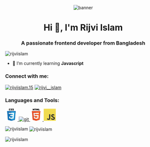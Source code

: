 <p align="center">
  <img src="https://user-images.githubusercontent.com/74038190/212750147-854a394f-fee9-4080-9770-78a4b7ece53f.gif" alt="banner" />
</p>
<h1 align="center">Hi 👋, I'm Rijvi Islam</h1>
<h3 align="center">A passionate frontend developer from Bangladesh</h3>

<p align="left"> <img src="https://komarev.com/ghpvc/?username=rijviislam&label=Profile%20views&color=0e75b6&style=flat" alt="rijviislam" /> </p>

- 🌱 I’m currently learning **Javascript**

<h3 align="left">Connect with me:</h3>
<p align="left">
<a href="https://fb.com/rijviislam.15" target="blank"><img align="center" src="https://raw.githubusercontent.com/rahuldkjain/github-profile-readme-generator/master/src/images/icons/Social/facebook.svg" alt="rijviislam.15" height="30" width="40" /></a>
<a href="https://instagram.com/rijvi__islam" target="blank"><img align="center" src="https://raw.githubusercontent.com/rahuldkjain/github-profile-readme-generator/master/src/images/icons/Social/instagram.svg" alt="rijvi__islam" height="30" width="40" /></a>
</p>

<h3 align="left">Languages and Tools:</h3>
<p align="left"> <a href="https://www.w3schools.com/css/" target="_blank" rel="noreferrer"> <img src="https://raw.githubusercontent.com/devicons/devicon/master/icons/css3/css3-original-wordmark.svg" alt="css3" width="40" height="40"/> </a> <a href="https://git-scm.com/" target="_blank" rel="noreferrer"> <img src="https://www.vectorlogo.zone/logos/git-scm/git-scm-icon.svg" alt="git" width="40" height="40"/> </a> <a href="https://www.w3.org/html/" target="_blank" rel="noreferrer"> <img src="https://raw.githubusercontent.com/devicons/devicon/master/icons/html5/html5-original-wordmark.svg" alt="html5" width="40" height="40"/> </a> <a href="https://developer.mozilla.org/en-US/docs/Web/JavaScript" target="_blank" rel="noreferrer"> <img src="https://raw.githubusercontent.com/devicons/devicon/master/icons/javascript/javascript-original.svg" alt="javascript" width="40" height="40"/> </a> </p>

<p><img align="left" src="https://github-readme-stats.vercel.app/api/top-langs?username=rijviislam&show_icons=true&locale=en&layout=compact" alt="rijviislam" /></p>

<p>&nbsp;<img align="center" src="https://github-readme-stats.vercel.app/api?username=rijviislam&show_icons=true&locale=en" alt="rijviislam" /></p>

<p><img align="center" src="https://github-readme-streak-stats.herokuapp.com/?user=rijviislam&" alt="rijviislam" /></p>
